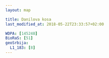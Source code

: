 ```yaml
---
layout: map

title: Danilova kosa
last_modified_at: 2018-05-22T23:33:57+02:00

WDPA: [145248]
BioRaS: [51]
geoSrbija:
  L1_183: [8]
---
```


